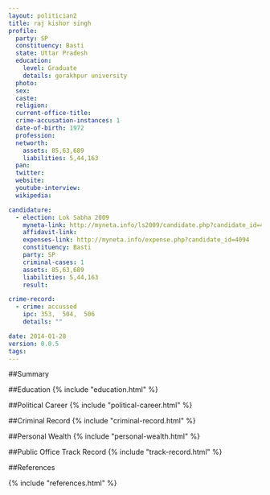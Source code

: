```yaml
---
layout: politician2
title: raj kishor singh
profile: 
  party: SP
  constituency: Basti
  state: Uttar Pradesh
  education: 
    level: Graduate
    details: gorakhpur university
  photo: 
  sex: 
  caste: 
  religion: 
  current-office-title: 
  crime-accusation-instances: 1
  date-of-birth: 1972
  profession: 
  networth: 
    assets: 85,63,689
    liabilities: 5,44,163
  pan: 
  twitter: 
  website: 
  youtube-interview: 
  wikipedia: 

candidature: 
  - election: Lok Sabha 2009
    myneta-link: http://myneta.info/ls2009/candidate.php?candidate_id=4094
    affidavit-link: 
    expenses-link: http://myneta.info/expense.php?candidate_id=4094
    constituency: Basti 
    party: SP
    criminal-cases: 1
    assets: 85,63,689
    liabilities: 5,44,163
    result:  

crime-record: 
  - crime: accussed
    ipc: 353,  504,  506
    details: "" 

date: 2014-01-28
version: 0.0.5
tags: 
---
```

##Summary


##Education
{% include "education.html" %}


##Political Career
{% include "political-career.html" %}


##Criminal Record
{% include "criminal-record.html" %}


##Personal Wealth
{% include "personal-wealth.html" %}


##Public Office Track Record
{% include "track-record.html" %}


##References


{% include "references.html" %}